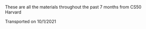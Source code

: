 These are all the materials throughout the past 7 months from CS50 Harvard

Transported on 10/1/2021
